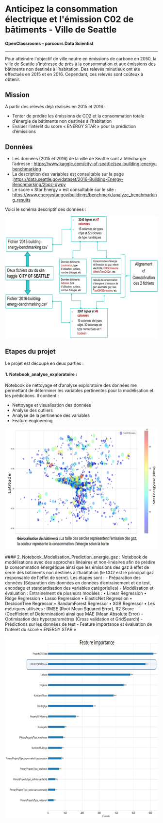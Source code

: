 #  Anticipez la consommation électrique et l'émission C02 de bâtiments - Ville de Seattle
#### OpenClassrooms – parcours Data Scientist 
-----
Pour atteindre l'objectif de ville neutre en émissions de carbone en 2050, la ville de Seattle s’intéresse de près à la consommation et aux émissions des bâtiments non destinés à l’habitation. 
Des relevés minutieux ont été effectués en 2015 et en 2016. Cependant, ces relevés sont coûteux à obtenir.

## Mission  
A partir des relevés déjà réalisés en 2015 et 2016 :
* Tenter de prédire les émissions de CO2 et la consommation totale d’énergie de bâtiments non destinés à l’habitation 
* Evaluer l’intérêt du score « ENERGY STAR » pour la prédiction d’émissions 
## Données
- Les données (2015 et 2016) de la ville de Seattle sont à télécharger l’adresse : https://www.kaggle.com/city-of-seattle/sea-building-energy-benchmarking   
- La description des variables est consultable sur la page :https://data.seattle.gov/dataset/2016-Building-Energy-Benchmarking/2bpz-gwpy  
- Le score « Star Energy » est consultable sur le site : https://www.energystar.gov/buildings/benchmark/analyze_benchmarking_results 

Voici le schéma descriptif des données :
<p align="center"><img src="https://github.com/MayChoueib/Projet-Anticipez-la-consommation-electrique-et-l-emission-C02-de-batiments-Ville-de-Seattle/blob/main/schema_donnees.jpg" width="600" height="400" /></p>

## Etapes du projet
Le projet est découpé en deux parties :   
#### 1. Notebook_analyse_exploratoire :
Notebook de nettoyage et d’analyse exploratoire des données me permettant de déterminer les variables pertinentes pour la modélisation et les prédictions. Il contient :
-	Nettoyage et visualisation des données
-	Analyse des outliers
-	Analyse de la pertinence des variables
-	Feature engineering

<p align="center"><img src="https://github.com/MayChoueib/Projet-Anticipez-la-consommation-electrique-et-l-emission-C02-de-batiments-Ville-de-Seattle/blob/main/geo_bat.jpg" width="600" height="400" /></p>
#### 2. Notebook_Modelisation_Prediction_energie_gaz :
Notebook de modélisations avec des approches linéaires et non-linéaires afin de prédire la consommation énergétique ainsi que les émissions des gaz à effet de serre des bâtiments non destinés à l’habitation (le CO2 est le principal gaz responsable de l'effet de serre). Les étapes sont :        
-	Préparation des données (Séparation des données en données d’entrainement et de test, encodage et standardisation des variables catégorielles)        
-	Modélisation et évaluation :    
 Entrainement de plusieurs modèles :        
•	Linear Regression        
•	Ridge Regression      
•	Lasso Regression       
•	ElasticNet Regression      
•	DecisionTree Regressor      
•	RandomForest Regressor      
•	XGB Regressor        
•	Les métriques utilisées :  RMSE (Root Mean Squared Error), R2 Score (Coefficient of Determination) ainsi que MAE (Mean Absolute Error)       
-	Optimisation des hyperparamètres (Cross validation et GridSearch)      
-	Prédictions sur les données de test       
-	Feature importance et évaluation de l’intérêt du score « ENERGY STAR »          

<p align="center"><img src="https://github.com/MayChoueib/Projet-Anticipez-la-consommation-electrique-et-l-emission-C02-de-batiments-Ville-de-Seattle/blob/main/FE_engyscore.jpg" width="700" height="600" /></p>
